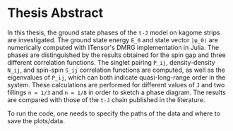 # Thesis Abstract

In this thesis, the ground state phases of the `t-J` model on kagome strips are investigated. The ground state energy `E_0` and state vector `|ψ_0⟩` are numerically computed with ITensor's DMRG implementation in Julia. The phases are distinguished by the results obtained for the spin gap and three different correlation functions. The singlet pairing `P_ij`, density-density `N_ij`, and spin-spin `S_ij` correlation functions are computed, as well as the eigenvalues of `P_ij`, which can both indicate quasi-long-range order in the system. These calculations are performed for different values of `J` and two fillings `n = 1/3` and `n = 1/8` in order to sketch a phase diagram. The results are compared with those of the `t-J` chain published in the literature.

To run the code, one needs to specify the paths of the data and where to save the plots/data.